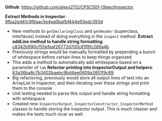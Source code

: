 **Github**: https://github.com/alexs2112/CPSC501-ObjectInspector

**Extract Methods in Inspector**: [9fba2ed41c9f6aac5e4ea0bafbf444e93edc393d](https://github.com/alexs2112/CPSC501-ObjectInspector/commit/9fba2ed41c9f6aac5e4ea0bafbf444e93edc393d)
 - New methods to `getDeclaringClass` and `getHeader` (superclass, interfaces) instead of doing everything in the `inspect` method.
**Extract addLine method to handle string formatting**: [c8342b990cf55efeaf26772d700c81f9fc286a4b](https://github.com/alexs2112/CPSC501-ObjectInspector/commit/c8342b990cf55efeaf26772d700c81f9fc286a4b)
 - Previously strings would be manually formatted by prepending a bunch of whitespace before certain lines to keep things organized
 - This adds a method to automatically add whitespace based on a parameter of `tab`
**Refactor printing into InspectorOutput and helpers**: [63a36ba8c7b3402baebc9bd4ee0609a3851f9c89](https://github.com/alexs2112/CPSC501-ObjectInspector/commit/63a36ba8c7b3402baebc9bd4ee0609a3851f9c89)
 - Big refactoring, previously would store all output lines of text into an ArrayList in Inspector, and then iterating over these strings and print them to the console
 - Unit testing needed to parse this output and handle string formatting with whitespace
 - Created new `InspectorOutput`, `InspectorConstructor`, `InspectorMethod` classes to handle storing the inspector output. This is much cleaner and makes the tests much nicer as well.

